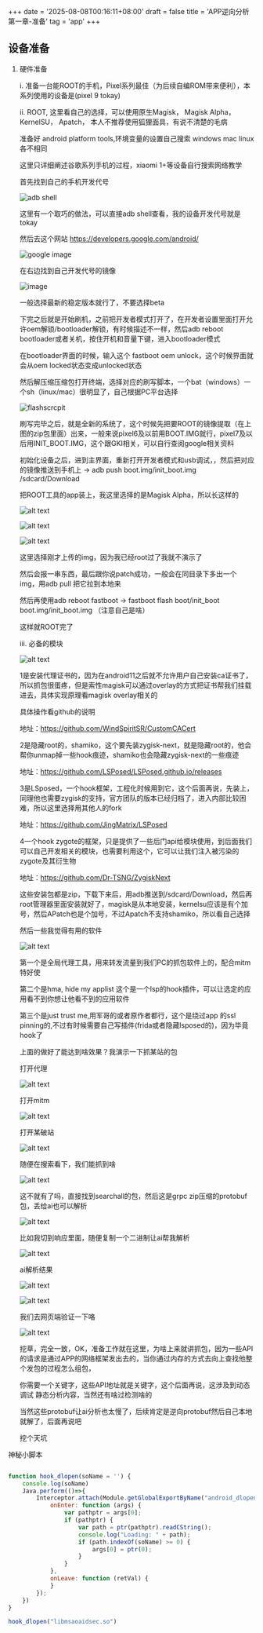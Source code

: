 +++
date = '2025-08-08T00:16:11+08:00'
draft = false
title = 'APP逆向分析第一章-准备'
tag = 'app'
+++


## 设备准备

1.  硬件准备
    
    i. 准备一台能ROOT的手机，Pixel系列最佳（为后续自编ROM带来便利），本系列使用的设备是(pixel 9 tokay)

    ii. ROOT, 这里看自己的选择，可以使用原生Magisk， Magisk Alpha， KernelSU， Apatch， 本人不推荐使用狐狸面具，有说不清楚的毛病

    准备好 android platform tools,环境变量的设置自己搜索 windows mac linux各不相同

    这里只详细阐述谷歌系列手机的过程，xiaomi 1+等设备自行搜索网络教学

    首先找到自己的手机开发代号

    ![adb shell](1.png)

    这里有一个取巧的做法，可以直接adb shell查看，我的设备开发代号就是tokay
    
    然后去这个网站  https://developers.google.com/android/

    ![google image](2.png)

    在右边找到自己开发代号的镜像

    ![image](3.png)

    一般选择最新的稳定版本就行了，不要选择beta
    
    下完之后就是开始刷机，之前把开发者模式打开了，在开发者设置里面打开允许oem解锁/bootloader解锁，有时候描述不一样，然后adb reboot bootloader或者关机，按住开机和音量下键，进入bootloader模式

    在bootloader界面的时候，输入这个 fastboot oem unlock，这个时候界面就会从oem locked状态变成unlocked状态

    然后解压缩压缩包打开终端，选择对应的刷写脚本，一个bat（windows）一个sh（linux/mac）很明显了，自己根据PC平台选择

    ![flashscrcpit](4.png)

    刷写完毕之后，就是全新的系统了，这个时候先把要ROOT的镜像提取（在上图的zip包里面）出来，一般来说pixel6及以前用BOOT.IMG就行，pixel7及以后用INIT_BOOT.IMG，这个跟GKI相关，可以自行查阅google相关资料

    初始化设备之后，进到主界面，重新打开开发者模式和usb调试，，然后把对应的镜像推送到手机上 -> adb push boot.img/init_boot.img /sdcard/Download
        
    把ROOT工具的app装上，我这里选择的是Magisk Alpha，所以长这样的

    ![alt text](5.png)


    ![alt text](6.png)


    ![alt text](7.png)



    这里选择刚才上传的img，因为我已经root过了我就不演示了

    然后会报一串东西，最后跟你说patch成功，一般会在同目录下多出一个img，用adb pull 把它拉到本地来

    然后再使用adb reboot fastboot -> fastboot flash boot/init_boot boot.img/init_boot.img （注意自己是啥）

    这样就ROOT完了



    iii. 必备的模块
    

    ![alt text](8.png)


    1是安装代理证书的，因为在android11之后就不允许用户自己安装ca证书了，所以抓包很蛋疼，但是索性magisk可以通过overlay的方式把证书帮我们挂载进去，具体实现原理看magisk overlay相关的
        
    具体操作看github的说明
        
    地址：https://github.com/WindSpiritSR/CustomCACert

    2是隐藏root的，shamiko，这个要先装zygisk-next，就是隐藏root的，他会帮你unmap掉一些hook痕迹，shamiko也会隐藏zygisk-next的一些痕迹

    地址：https://github.com/LSPosed/LSPosed.github.io/releases

    3是LSposed，一个hook框架，工程化时候用到它，这个后面再说，先装上，同理他也需要zygisk的支持，官方团队的版本已经归档了，进入内部比较困难，所以这里选择用其他人的fork

    地址：https://github.com/JingMatrix/LSPosed

    4一个hook zygote的框架，只是提供了一些后门api给模块使用，到后面我们可以自己开发相关的模块，也需要利用这个，它可以让我们注入被污染的zygote及其衍生物

    地址：https://github.com/Dr-TSNG/ZygiskNext



    这些安装包都是zip，下载下来后，用adb推送到/sdcard/Download，然后再root管理器里面安装就好了，magisk是从本地安装，kernelsu应该是有个加号，然后APatch也是个加号，不过Apatch不支持shamiko，所以看自己选择


    然后一些我觉得有用的软件

    ![alt text](9.png)

    第一个是全局代理工具，用来转发流量到我们PC的抓包软件上的，配合mitm特好使

    第二个是hma, hide my applist 这个是一个lsp的hook插件，可以让选定的应用看不到你想让他看不到的应用软件

    第三个是just trust me,用军哥的或者原作者都行，这个是绕过app 的ssl pinning的,不过有时候需要自己写插件(frida或者隐藏lsposed的)，因为毕竟hook了

    上面的做好了能达到啥效果？我演示一下抓某站的包

    打开代理


    ![alt text](10.png)

    打开mitm

    ![alt text](11.png)

    打开某破站

    ![alt text](12.png)


    随便在搜索看下，我们能抓到啥

    ![alt text](13.png)

    这不就有了吗，直接找到searchall的包，然后这是grpc zip压缩的protobuf包，丢给ai也可以解析

    ![alt text](14.png)


    比如我切到响应里面，随便复制一个二进制让ai帮我解析


    ![alt text](15.png)


    ai解析结果


    ![alt text](16.png)

    ![alt text](18.png)

    我们去网页端验证一下咯


    ![alt text](17.png)
    

    
    挖草，完全一致，OK，准备工作就在这里，为啥上来就讲抓包，因为一些API的请求是通过APP的网络框架发出去的，当你通过内存的方式去向上查找他整个发包的过程怎么组包，
    
    你需要一个关键字，这些API地址就是关键字，这个后面再说，这涉及到动态调试 静态分析内容，当然还有啥过检测啥的 
    
    当然这些protobuf让ai分析也太慢了，后续肯定是逆向protobuf然后自己本地就解了，后面再说吧

    挖个天坑



神秘小脚本
```javascript

function hook_dlopen(soName = '') {
    console.log(soName)
    Java.perform(()=>{
        Interceptor.attach(Module.getGlobalExportByName("android_dlopen_ext"), {
            onEnter: function (args) {
                var pathptr = args[0];
                if (pathptr) {
                    var path = ptr(pathptr).readCString();
                    console.log("Loading: " + path);
                    if (path.indexOf(soName) >= 0) {
                        args[0] = ptr(0);
                    }
                }
            },
            onLeave: function (retVal) {
            }
        });
    })
}

hook_dlopen("libmsaoaidsec.so")

```